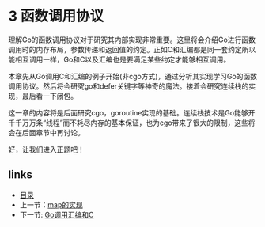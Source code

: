 # 3 函数调用协议

理解Go的函数调用协议对于研究其内部实现非常重要。这里将会介绍Go进行函数调用时的内存布局，参数传递和返回值的约定。正如C和汇编都是同一套约定所以能相互调用一样，Go和C以及汇编也是要满足某些约定才能够相互调用。

本章先从Go调用C和汇编的例子开始(非cgo方式)，通过分析其实现学习Go的函数调用协议。然后将会研究go和defer关键字等神奇的魔法。接着会研究连续栈的实现，最后看一下闭包。

这一章的内容将是后面研究cgo，goroutine实现的基础。连续栈技术是Go能够开千千万万条“线程”而不耗尽内存的基本保证，也为cgo带来了很大的限制，这些将会在后面章节中再讨论。

好，让我们进入正题吧！

## links
  * [目录](<preface.md>)
  * 上一节：[map的实现](<02.3.md>)
  * 下一节: [Go调用汇编和C](<03.1.md>)
